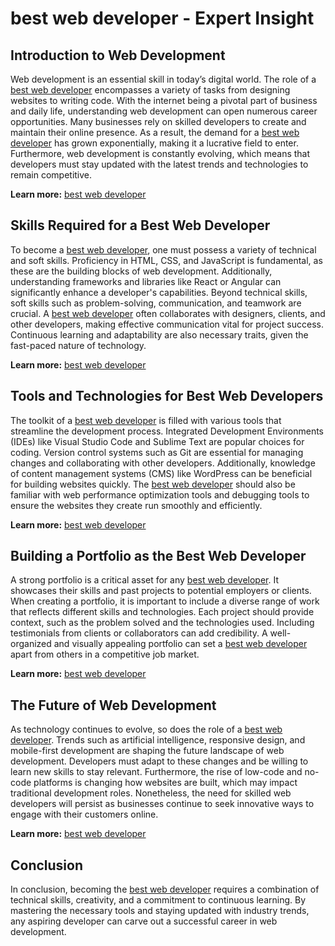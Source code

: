 # best web developer - Expert Insight

## Introduction to Web Development

Web development is an essential skill in today’s digital world. The role of a <a href="gstechhub.com.ng" target="_blank" rel="noopener noreferrer">best web developer</a> encompasses a variety of tasks from designing websites to writing code. With the internet being a pivotal part of business and daily life, understanding web development can open numerous career opportunities. Many businesses rely on skilled developers to create and maintain their online presence. As a result, the demand for a <a href="gstechhub.com.ng" target="_blank" rel="noopener noreferrer">best web developer</a> has grown exponentially, making it a lucrative field to enter. Furthermore, web development is constantly evolving, which means that developers must stay updated with the latest trends and technologies to remain competitive.

**Learn more:** [best web developer](https://gstechhub.com.ng)

## Skills Required for a Best Web Developer

To become a <a href="gstechhub.com.ng" target="_blank" rel="noopener noreferrer">best web developer</a>, one must possess a variety of technical and soft skills. Proficiency in HTML, CSS, and JavaScript is fundamental, as these are the building blocks of web development. Additionally, understanding frameworks and libraries like React or Angular can significantly enhance a developer's capabilities. Beyond technical skills, soft skills such as problem-solving, communication, and teamwork are crucial. A <a href="gstechhub.com.ng" target="_blank" rel="noopener noreferrer">best web developer</a> often collaborates with designers, clients, and other developers, making effective communication vital for project success. Continuous learning and adaptability are also necessary traits, given the fast-paced nature of technology.

**Learn more:** [best web developer](https://gstechhub.com.ng)

## Tools and Technologies for Best Web Developers

The toolkit of a <a href="gstechhub.com.ng" target="_blank" rel="noopener noreferrer">best web developer</a> is filled with various tools that streamline the development process. Integrated Development Environments (IDEs) like Visual Studio Code and Sublime Text are popular choices for coding. Version control systems such as Git are essential for managing changes and collaborating with other developers. Additionally, knowledge of content management systems (CMS) like WordPress can be beneficial for building websites quickly. The <a href="gstechhub.com.ng" target="_blank" rel="noopener noreferrer">best web developer</a> should also be familiar with web performance optimization tools and debugging tools to ensure the websites they create run smoothly and efficiently.

**Learn more:** [best web developer](https://gstechhub.com.ng)

## Building a Portfolio as the Best Web Developer

A strong portfolio is a critical asset for any <a href="gstechhub.com.ng" target="_blank" rel="noopener noreferrer">best web developer</a>. It showcases their skills and past projects to potential employers or clients. When creating a portfolio, it is important to include a diverse range of work that reflects different skills and technologies. Each project should provide context, such as the problem solved and the technologies used. Including testimonials from clients or collaborators can add credibility. A well-organized and visually appealing portfolio can set a <a href="gstechhub.com.ng" target="_blank" rel="noopener noreferrer">best web developer</a> apart from others in a competitive job market.

**Learn more:** [best web developer](https://gstechhub.com.ng)

## The Future of Web Development

As technology continues to evolve, so does the role of a <a href="gstechhub.com.ng" target="_blank" rel="noopener noreferrer">best web developer</a>. Trends such as artificial intelligence, responsive design, and mobile-first development are shaping the future landscape of web development. Developers must adapt to these changes and be willing to learn new skills to stay relevant. Furthermore, the rise of low-code and no-code platforms is changing how websites are built, which may impact traditional development roles. Nonetheless, the need for skilled web developers will persist as businesses continue to seek innovative ways to engage with their customers online.

**Learn more:** [best web developer](https://gstechhub.com.ng)

## Conclusion

In conclusion, becoming the <a href="gstechhub.com.ng" target="_blank" rel="noopener noreferrer">best web developer</a> requires a combination of technical skills, creativity, and a commitment to continuous learning. By mastering the necessary tools and staying updated with industry trends, any aspiring developer can carve out a successful career in web development.
